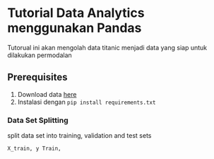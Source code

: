 # Tutorial Data Analytics menggunakan Pandas
Tutorual ini akan mengolah data titanic menjadi data yang siap untuk dilakukan permodalan

## Prerequisites
1. Download data [here](https://www.kaggle.com/)
2. Instalasi dengan `pip install requirements.txt`

### Data Set Splitting
split data set into training, validation and test sets
```code
X_train, y Train,